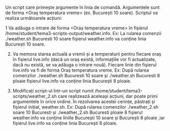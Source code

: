 Un script care primește argumente în linia de comandă. 
Argumentele sunt de forma <Oraș temperatura vreme> (ex. București 10 soare). 
Scriptul va realiza următoarele acțiuni:

1	Va adăuga o intrare de forma <Oraș temperatura vreme> în fișierul /home/student/tema3-scripts-output/weather.info. 
Ex: La rularea comenzii ./weather.sh Bucuresti 10 soare fișierul weather.info va conține linia București 10 soare.

2.	Va memora starea actuală a vremii și a temperaturii pentru fiecare oraș în fișierul live.info (dacă un oraș există, informațiile vor fi actualizate, dacă nu există, se va adăuga o intrare nouă). 
Fiecare linie din fișierul live.info va fi de forma Oraș temperatura vreme. 
Ex: După rularea comenzilor ./weather.sh Bucuresti 10 soare și ./weather.sh Bucuresti 8 ploaie fișierul live.info va conține linia 
București 8 ploaie.

3.	 Modificați script-ul într-un script numit /home/student/tema3-scripts/weather_2.sh care realizează aceleași acțiuni, dar poate primi argumentele în orice ordine. 
În rezolvarea acestei cerințe, păstrați și fișierul inițial, weather.sh. 
Ex: După rularea comenzilor ./weather_2.sh soare 10 Bucuresti și ./weather_2.sh Bucuresti ploaie 8 fișierul weather.info va conține liniile 
București 10 soare și București 8 ploaie
,iar fișierul live.info va conține linia 
București 8 ploaie.
